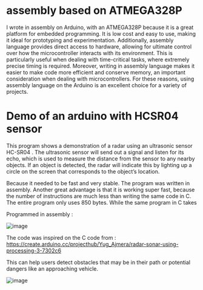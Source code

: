 # assembly based on ATMEGA328P

I wrote in assembly on Arduino, with an ATMEGA328P because it is a great platform for embedded programming. It is low cost and easy to use, making it ideal for prototyping and experimentation. Additionally, assembly language provides direct access to hardware, allowing for ultimate control over how the microcontroller interacts with its environment. This is particularly useful when dealing with time-critical tasks, where extremely precise timing is required. Moreover, writing in assembly language makes it easier to make code more efficient and conserve memory, an important consideration when dealing with microcontrollers. For these reasons, using assembly language on the Arduino is an excellent choice for a variety of projects.

# Demo of an arduino with HCSR04 sensor

This program shows a demonstration of a radar using an ultrasonic sensor HC-SR04  . The ultrasonic sensor will send out a signal and listen for its echo, which is used to measure the distance from the sensor to any nearby objects. If an object is detected, the radar will indicate this by lighting up a circle on the screen that corresponds to the object’s location. 

Because it needed to be fast and very stable. The program was written in assembly.  Another great advantage is that it is working super fast, because the number of instructions are much less than writing the same code in C. The entire program only uses 850 bytes.  While the same program in C takes

Programmed in assembly :

![image](https://user-images.githubusercontent.com/74420584/209464494-0db1326b-2fc7-455a-acb5-d4de5fab5080.png)

The code was inspired on the C code from :  https://create.arduino.cc/projecthub/Yug_Ajmera/radar-sonar-using-processing-3-7302c6



This can help users detect obstacles that may be in their path or potential dangers like an approaching vehicle. 

![image](https://user-images.githubusercontent.com/74420584/209464272-2f67d1f1-7664-4409-9fca-2e80b27d89bf.png)



